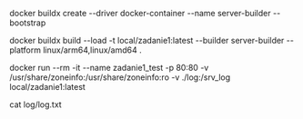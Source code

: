 docker buildx create --driver docker-container --name server-builder --bootstrap

docker buildx build --load -t local/zadanie1:latest --builder server-builder --platform linux/arm64,linux/amd64 .

docker run --rm -it --name zadanie1_test -p 80:80 -v /usr/share/zoneinfo:/usr/share/zoneinfo:ro -v ./log:/srv_log local/zadanie1:latest

cat log/log.txt 
